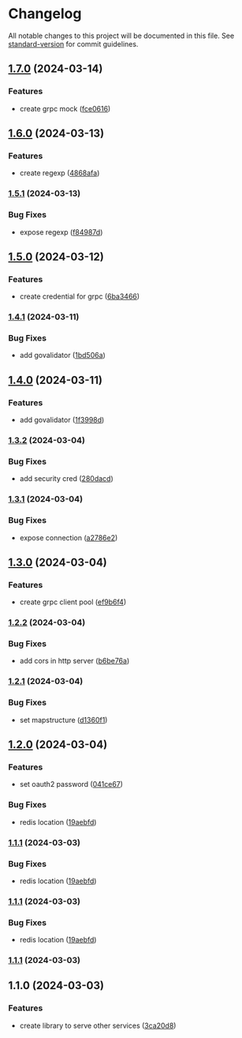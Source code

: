 # Changelog

All notable changes to this project will be documented in this file. See [standard-version](https://github.com/conventional-changelog/standard-version) for commit guidelines.

## [1.7.0](https://github.com/achwanyusuf/carrent-lib/compare/v1.6.0...v1.7.0) (2024-03-14)


### Features

* create grpc mock ([fce0616](https://github.com/achwanyusuf/carrent-lib/commit/fce061689028869ed35d559f7887bb0f6be1e150))

## [1.6.0](https://github.com/achwanyusuf/carrent-lib/compare/v1.5.1...v1.6.0) (2024-03-13)


### Features

* create regexp ([4868afa](https://github.com/achwanyusuf/carrent-lib/commit/4868afa333618fc0b437f56375eaa3293762516b))

### [1.5.1](https://github.com/achwanyusuf/carrent-lib/compare/v1.5.0...v1.5.1) (2024-03-13)


### Bug Fixes

* expose regexp ([f84987d](https://github.com/achwanyusuf/carrent-lib/commit/f84987d9bd0ef4441db7a71ab0f236e9ccf9530b))

## [1.5.0](https://github.com/achwanyusuf/carrent-lib/compare/v1.4.1...v1.5.0) (2024-03-12)


### Features

* create credential for grpc ([6ba3466](https://github.com/achwanyusuf/carrent-lib/commit/6ba3466fbbeff0a58e4c9bca183bac041b9e249e))

### [1.4.1](https://github.com/achwanyusuf/carrent-lib/compare/v1.4.0...v1.4.1) (2024-03-11)


### Bug Fixes

* add govalidator ([1bd506a](https://github.com/achwanyusuf/carrent-lib/commit/1bd506a070297754798addf47d4610c777878d58))

## [1.4.0](https://github.com/achwanyusuf/carrent-lib/compare/v1.3.2...v1.4.0) (2024-03-11)


### Features

* add govalidator ([1f3998d](https://github.com/achwanyusuf/carrent-lib/commit/1f3998d1fdfcd41a9925914f1902fd3fc2ba52e7))

### [1.3.2](https://github.com/achwanyusuf/carrent-lib/compare/v1.3.1...v1.3.2) (2024-03-04)


### Bug Fixes

* add security cred ([280dacd](https://github.com/achwanyusuf/carrent-lib/commit/280dacd706dcd738e2b835fdf8aa54e44226388e))

### [1.3.1](https://github.com/achwanyusuf/carrent-lib/compare/v1.3.0...v1.3.1) (2024-03-04)


### Bug Fixes

* expose connection ([a2786e2](https://github.com/achwanyusuf/carrent-lib/commit/a2786e2ba9b95318b16ac97faba971ff7c3aa8f0))

## [1.3.0](https://github.com/achwanyusuf/carrent-lib/compare/v1.2.2...v1.3.0) (2024-03-04)


### Features

* create grpc client pool ([ef9b6f4](https://github.com/achwanyusuf/carrent-lib/commit/ef9b6f45420aabbf862b7f412e2811e7c1cb99db))

### [1.2.2](https://github.com/achwanyusuf/carrent-lib/compare/v1.2.1...v1.2.2) (2024-03-04)


### Bug Fixes

* add cors in http server ([b6be76a](https://github.com/achwanyusuf/carrent-lib/commit/b6be76a70775520616dbccf5b69b742ee81786ec))

### [1.2.1](https://github.com/achwanyusuf/carrent-lib/compare/v1.2.0...v1.2.1) (2024-03-04)


### Bug Fixes

* set mapstructure ([d1360f1](https://github.com/achwanyusuf/carrent-lib/commit/d1360f1abcc9877059173bf830557ccfc5c6e454))

## [1.2.0](https://github.com/achwanyusuf/carrent-lib/compare/v1.1.0...v1.2.0) (2024-03-04)


### Features

* set oauth2 password ([041ce67](https://github.com/achwanyusuf/carrent-lib/commit/041ce675baeadc467952e4121133cd54eca6545c))


### Bug Fixes

* redis location ([19aebfd](https://github.com/achwanyusuf/carrent-lib/commit/19aebfd51c37a7245f042f1e150691f2468ec4c7))

### [1.1.1](https://github.com/achwanyusuf/carrent-lib/compare/v1.1.0...v1.1.1) (2024-03-03)


### Bug Fixes

* redis location ([19aebfd](https://github.com/achwanyusuf/carrent-lib/commit/19aebfd51c37a7245f042f1e150691f2468ec4c7))

### [1.1.1](https://github.com/achwanyusuf/carrent-lib/compare/v1.1.0...v1.1.1) (2024-03-03)


### Bug Fixes

* redis location ([19aebfd](https://github.com/achwanyusuf/carrent-lib/commit/19aebfd51c37a7245f042f1e150691f2468ec4c7))

### [1.1.1](https://github.com/achwanyusuf/carrent-lib/compare/v1.1.0...v1.1.1) (2024-03-03)

## 1.1.0 (2024-03-03)


### Features

* create library to serve other services ([3ca20d8](https://github.com/achwanyusuf/carrent-lib/commit/3ca20d83146fa7286e2f08590488b4756835dae8))
